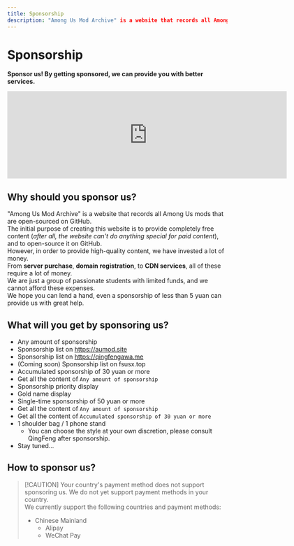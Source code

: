```yaml
---
title: Sponsorship
description: "Among Us Mod Archive" is a website that records all Among Us mods that are open-sourced on GitHub. Our initial motivation for creating this website was to provide completely free content and open-source it on GitHub. However, to provide high-quality content, we have invested a significant amount of money. This includes purchasing servers, registering domain names, and using CDN services, all of which require substantial financial resources. We are just a group of passionate students with limited funds and cannot afford these expenses. We hope you can lend a hand. Even a sponsorship of less than $5 would provide us with immense assistance.
---
```

# Sponsorship
**Sponsor us! By getting sponsored, we can provide you with better services.**

<iframe src="https://afdian.com/leaflet?slug=aumodsite" width="640" scrolling="no" height="200" frameborder="0"></iframe>

<script setup>
import { VPTeamMembers } from 'vitepress/theme'

const members = [
  {
    avatar: '/Image/Slok7565.png',
    name: 'Slok7565',
    title: 'Sponsor QingFeng 100 CNY',
  },
  {
    avatar: 'https://pic1.afdiancdn.com/default/avatar/avatar-purple.png',
    name: '爱发电用户_29fa4',
    title: 'Sponsor QingFeng 5 CNY',
  }
]
</script>

<VPTeamMembers size="small" :members="members" />

## Why should you sponsor us?
"Among Us Mod Archive" is a website that records all Among Us mods that are open-sourced on GitHub.<br>
The initial purpose of creating this website is to provide completely free content (*after all, the website can't do anything special for paid content*), and to open-source it on GitHub.<br>
However, in order to provide high-quality content, we have invested a lot of money.<br>
From **server purchase**, **domain registration**, to **CDN services**, all of these require a lot of money.<br>
We are just a group of passionate students with limited funds, and we cannot afford these expenses.<br>
We hope you can lend a hand, even a sponsorship of less than 5 yuan can provide us with great help.
## What will you get by sponsoring us?
- Any amount of sponsorship
 - Sponsorship list on <https://aumod.site>
 - Sponsorship list on <https://qingfengawa.me>
 - (Coming soon) Sponsorship list on fsusx.top
- Accumulated sponsorship of 30 yuan or more
 - Get all the content of `Any amount of sponsorship`
 - Sponsorship priority display
 - Gold name display
- Single-time sponsorship of 50 yuan or more
 - Get all the content of `Any amount of sponsorship`
 - Get all the content of `Accumulated sponsorship of 30 yuan or more`
 - 1 shoulder bag / 1 phone stand
    - You can choose the style at your own discretion, please consult QingFeng after sponsorship.
- Stay tuned...
## How to sponsor us?
<!--
Please visit the following website to sponsor us.
- <https://afdian.net/a/aumodsite>
- <https://ifdian.net/a/aumodsite>
- <https://afdian.com/a/aumodsite>-->
> [!CAUTION] Your country's payment method does not support sponsoring us.
> We do not yet support payment methods in your country.<br>
> We currently support the following countries and payment methods:
> - Chinese Mainland
>   - Alipay
>   - WeChat Pay